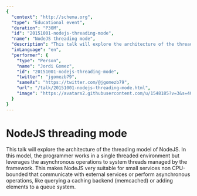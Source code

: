 ```yaml
---
{
  "context": "http://schema.org",
  "type": "Educational event",
  "duration": "P30M",
  "id": "20151001-nodejs-threading-mode",
  "name": "NodeJS threading mode",
  "description": "This talk will explore the architecture of the threading model of NodeJS. In this model, the programmer works in a single threaded environment but leverages the asynchronous operations to system threads managed by the framework. This makes NodeJS very suitable for small services non CPU-bounded that communicate with external services or perform asynchronous operations, like querying a caching backend (memcached) or adding elements to a queue system.",
  "inLanguage": "en",
  "performer": {
    "type": "Person",
    "name": "Jordi Gomez",
    "id": "20151001-nodejs-threading-mode",
    "twitter": "jgomezb79",
    "sameAs": "https://twitter.com/@jgomezb79",
    "url": "/talk/20151001-nodejs-threading-mode.html",
    "image": "https://avatars2.githubusercontent.com/u/1548185?v=3&s=400"
  }
}
---
```

# NodeJS threading mode

This talk will explore the architecture of the threading model of NodeJS. In this model, the programmer works in a single threaded environment but leverages the asynchronous operations to system threads managed by the framework. This makes NodeJS very suitable for small services non CPU-bounded that communicate with external services or perform asynchronous operations, like querying a caching backend (memcached) or adding elements to a queue system.